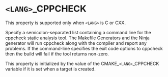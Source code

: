  

# ```<LANG>```_CPPCHECK  
This property is supported only when ```<LANG>``` is C or CXX.  

Specify a semicolon-separated list containing a command line
for the cppcheck static analysis tool.  The Makefile Generators
and the Ninja generator will run cppcheck along with the
compiler and report any problems.  If the command-line specifies the
exit code options to cppcheck then the build  will fail if the
tool returns non-zero.  

This property is initialized by the value of the
CMAKE_```<LANG>```_CPPCHECK variable if it is set when a target is
created.  

